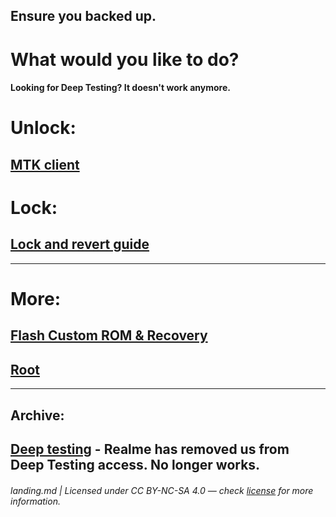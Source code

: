 ## Ensure you backed up.
# What would you like to do?
#### Looking for Deep Testing? It doesn't work anymore.

# Unlock:
## [MTK client](/win/mtk.guide.md)

# Lock:
## [Lock and revert guide](https://github.com/driedpampas/realme-8-megaguide/wiki/Reverting)

* * *

# More:
## [Flash Custom ROM & Recovery](/win/custom-rom.guide.md)
## [Root](/win/rooting.md)

* * *

## Archive:
## [Deep testing](/win/archived/deep-testing.guide.md) - Realme has removed us from Deep Testing access. No longer works.

###### landing.md | Licensed under CC BY-NC-SA 4.0 — check [license](/LICENSE) for more information.

